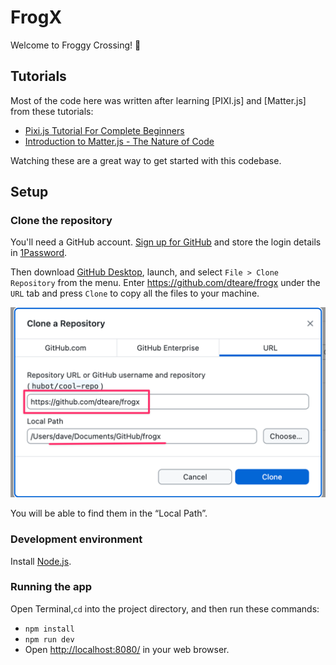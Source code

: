 # FrogX

Welcome to Froggy Crossing! 🐸

## Tutorials

Most of the code here was written after learning [PIXI.js] and [Matter.js]  from  these tutorials:

* [Pixi.js Tutorial For Complete Beginners](https://www.youtube.com/watch?v=ajaduDDePIY)
* [Introduction to Matter.js - The Nature of Code](https://www.youtube.com/watch?v=urR596FsU68&list=PLRqwX-V7Uu6bLh3T_4wtrmVHOrOEM1ig_)

Watching these are a great way to get started with this codebase.

## Setup

### Clone the repository

You'll need a GitHub account. [Sign up for GitHub](https://github.com/signup) and store the login details in [1Password](https://1password.com/). 

Then download [GitHub Desktop](https://desktop.github.com), launch, and select `File > Clone Repository` from the menu. Enter https://github.com/dteare/frogx under the `URL` tab and press `Clone` to copy all the files to your machine. 

![Screenshot of GitHub Desktop](./docs/github-desktop-clone-repo.png)

You will be able to find them in the “Local Path”.

### Development environment

Install [Node.js](https://nodejs.org/en).

### Running the app

Open Terminal,`cd` into the project directory, and then run these commands:

- `npm install`
- `npm run dev`
- Open [http://localhost:8080/](http://localhost:8080/) in your web browser.
